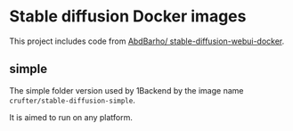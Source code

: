# Stable diffusion Docker images

This project includes code from [AbdBarho/
stable-diffusion-webui-docker](https://github.com/AbdBarho/stable-diffusion-webui-docker/tree/master/services/AUTOMATIC1111).

## simple

The simple folder version used by 1Backend by the image name `crufter/stable-diffusion-simple`.

It is aimed to run on any platform.
